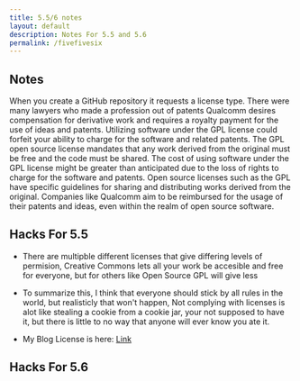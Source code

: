```yaml
---
title: 5.5/6 notes
layout: default
description: Notes For 5.5 and 5.6
permalink: /fivefivesix
---
```


## Notes
When you create a GitHub repository it requests a license type.
There were many lawyers who made a profession out of patents
Qualcomm desires compensation for derivative work and requires a royalty payment for the use of ideas and patents.
Utilizing software under the GPL license could forfeit your ability to charge for the software and related patents.
The GPL open source license mandates that any work derived from the original must be free and the code must be shared.
The cost of using software under the GPL license might be greater than anticipated due to the loss of rights to charge for the software and patents.
Open source licenses such as the GPL have specific guidelines for sharing and distributing works derived from the original.
Companies like Qualcomm aim to be reimbursed for the usage of their patents and ideas, even within the realm of open source software.

## Hacks For 5.5
- There are multipble different licenses that give differing levels of permision, Creative Commons lets all your work be accesible and free for everyone, but for others like Open Source GPL will give less

- To summarize this, I think that everyone should stick by all rules in the world, but realisticly that won't happen, Not complying with licenses is alot like stealing a cookie from a cookie jar, your not supposed to have it, but there is little to no way that anyone will ever know you ate it.

- My Blog License is here: [Link]()
## Hacks For 5.6

